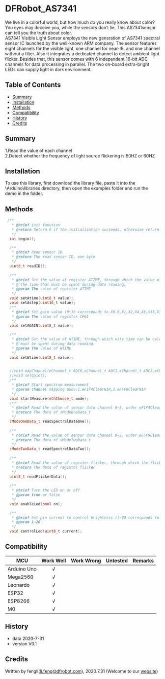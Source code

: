 # DFRobot_AS7341

We live in a colorful world, but how much do you really know about color? You eyes may deceive you, while the sensors don’t lie. This AS7341sensor can tell you the truth about color. <br> 
AS7341 Visible Light Sensor employs the new generation of AS7341 spectral sensor IC launched by the well-known ARM company. The sensor features eight channels for the visible light, one channel for near-IR, and one channel without a filter. Also it integrates a dedicated channel to detect ambient light flicker. Besides that, this sensor comes with 6 independent 16-bit ADC channels for data processing in parallel. The two on-board extra-bright LEDs can supply light in dark environment.

## Table of Contents

* [Summary](#summary)
* [Installation](#installation)
* [Methods](#methods)
* [Compatibility](#compatibility)
* [History](#history)
* [Credits](#credits)

## Summary
1.Read the value of each channel<br>
2.Detect whether the frequency of light source flickering is 50HZ or 60HZ


## Installation

To use this library, first download the library file, paste it into the \Arduino\libraries directory, then open the examples folder and run the demo in the folder.

## Methods
```C++
 /**
   * @brief init function
   * @return Return 0 if the initialization succeeds, otherwise return non-zero and error code.
   */
  int begin();

  /**
   * @brief Read sensor ID 
   * @return The read sensor ID, one byte 
   */
  uint8_t readID();
  
  /** 
   * @brief Set the value of register ATIME, through which the value of integration time can be calculated. The value represents
   * @ the time that must be spent during data reading.
   * @param The value of register ATIME
   */
  void setAtime(uint8_t value);
  void setAstep(uint16_t value);
  /**
   * @brief Set gain value (0~10 corresponds to X0.5,X1,X2,X4,X8,X16,X32,X64,X128,X256,X512)
   * @param The value of register CFG1
   */
  void setAGAIN(uint8_t value);

  /**
   * @brief Set the value of WTIME, through which wite time can be calculated. The value represents the time that
   * @ must be spent during data reading.
   * @param The value of WTIME
   */
  void setWtime(uint8_t value);
  

  //void mapChannel(eChannel_t ADC0,eChannel_t ADC1,eChannel_t ADC2,eChannel_t ADC3,eChannel_t ADC4,eChannel_t ADC5);
  //void setGpio();
  /**
   * @brief Start spectrum measurement 
   * @param Channel mapping mode:1.eF1F4ClearNIR,2.eF5F8ClearNIR
   */
  void startMeasure(eChChoose_t mode);
  /**
   * @brief Read the value of sensor data channel 0~5, under eF1F4ClearNIR
   * @return The data of sModeOneData_t
   */
  sModeOneData_t readSpectralDataOne();
  
  /**
   * @brief Read the value of sensor data channel 0~5, under eF5F8ClearNIR
   * @return The data of sModeTwoData_t
   */
  sModeTwoData_t readSpectralDataTwo();
  
  /**
   * @brief Read the value of register flicker, through which the flicker frequency of the light source can be predicted
   * @return The data of register flicker
   */
  uint8_t readFlickerData();
  
  /**
   * @brief Turn the LED on or off
   * @param true or false
   */
  void enableLed(bool on);

  /**
   * @brief Set pin current to control brightness (1~20 corresponds to current 4mA,6mA,8mA,10mA,12mA,......,42mA)
   * @param 1~20
   */
  void controlLed(uint8_t current);
```

## Compatibility

MCU                | Work Well    | Work Wrong   | Untested    | Remarks
------------------ | :----------: | :----------: | :---------: | -----
Arduino Uno        |      √       |              |             | 
Mega2560        |      √       |              |             | 
Leonardo        |      √       |              |             | 
ESP32        |      √       |              |             | 
ESP8266        |      √       |              |             | 
M0        |      √       |              |             | 


## History

- data 2020-7-31
- version V0.1


## Credits

Written by fengli(li.feng@dfrobot.com), 2020.7.31 (Welcome to our [website](https://www.dfrobot.com/))





